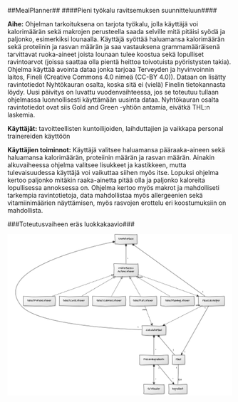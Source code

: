 ##MealPlanner##
####Pieni työkalu ravitsemuksen suunnitteluun####

**Aihe:** Ohjelman tarkoituksena on tarjota työkalu, jolla käyttäjä voi kalorimäärän sekä makrojen perusteella saada selville mitä pitäisi syödä ja paljonko, esimerkiksi lounaalla. Käyttäjä syöttää haluamansa kalorimäärän sekä proteiinin ja rasvan määrän ja saa vastauksena grammamääräisenä tarvittavat ruoka-aineet joista lounaan tulee koostua sekä lopulliset ravintoarvot (joissa saattaa olla pientä heittoa toivotuista pyöristysten takia). Ohjelma käyttää avointa dataa jonka tarjoaa Terveyden ja hyvinvoinnin laitos, Fineli (Creative Commons 4.0 nimeä (CC-BY 4.0)). Dataan on lisätty ravintotiedot Nyhtökauran osalta, koska sitä ei (vielä) Finelin tietokannasta löydy. Uusi päivitys on luvattu vuodenvaihteessa, jos se toteutuu tullaan ohjelmassa luonnollisesti käyttämään uusinta dataa. Nyhtökauran osalta ravintotiedot ovat siis Gold and Green -yhtiön antamia, eivätkä THL:n laskemia.

**Käyttäjät:** tavoitteellisten kuntoilijoiden, laihduttajien ja vaikkapa personal trainereiden käyttöön

**Käyttäjien toiminnot:** Käyttäjä valitsee haluamansa pääraaka-aineen sekä haluamansa kalorimäärän, proteiinin määrän ja rasvan määrän. Ainakin alkuvaiheessa ohjelma valitsee lisukkeet ja kastikkeen, mutta tulevaisuudessa käyttäjä voi vaikuttaa siihen myös itse. Lopuksi  ohjelma kertoo paljonko mitäkin raaka-ainetta pitää olla ja paljonko kaloreita lopullisessa annoksessa on. Ohjelma kertoo myös makrot ja mahdolliseti tarkempia ravintotietoja, data mahdollistaa myös allergeenien sekä vitamiinimäärien näyttämisen, myös rasvojen erottelu eri koostumuksiin on mahdollista.

###Toteutusvaiheen eräs luokkakaavio###

![Toteutusvaiheen luokkakaavio](luokkakaavio2.png)
